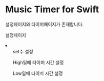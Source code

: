# Music Timer for Swift

<p>설정페이지와 타이머페이지가 존재합니다.</p>
<p>설정페이지
<li>
<ol>set수 설정</ol>
<ol>High일때 타이머 시간 설정</ol>
<ol>Low일때 타이머 시간 설정</ol>
</li>
</p>
